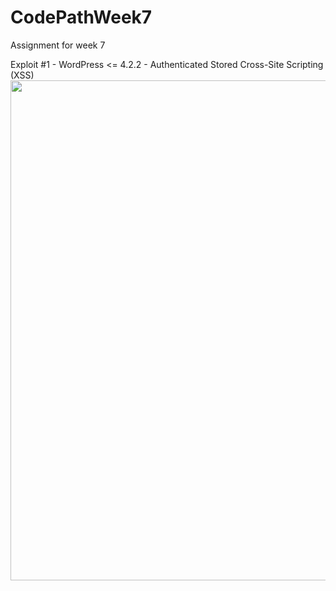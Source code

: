 # CodePathWeek7
Assignment for week 7

Exploit #1 - WordPress <= 4.2.2 - Authenticated Stored Cross-Site Scripting (XSS)
<img src="imgur.com/gallery/XGdQ3cp" width="800">
